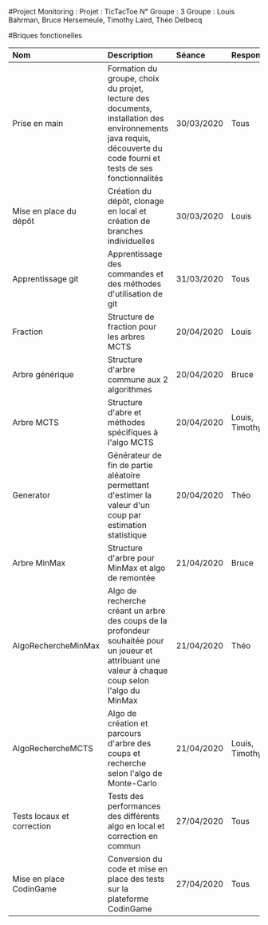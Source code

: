 #Project Monitoring :
Projet : TicTacToe
N° Groupe : 3
Groupe : Louis Bahrman, Bruce Hersemeule, Timothy Laird, Théo Delbecq

#Briques fonctionelles

|Nom		|Description	|Séance		|Responsable	|Commit |Etat |Commentaires
|:---	 	|:---		|:---		|:---		|:--- |:--- |:---
|Prise en main	 	|Formation du groupe, choix du projet, lecture des documents, installation des environnements java requis, découverte du code fourni et tests de ses fonctionnalités		|30/03/2020		|Tous		| |Fini |
|Mise en place du dépôt	 	|Création du dépôt, clonage en local et création de branches individuelles		|30/03/2020		|Louis		|7b8fed5436e8048c51c02041374defd4c5022e32 |Fini |[url du dépôt](https://gvipers.imt-lille-douai.fr/louis.bahrman/groupe3-tictactoe/tree/master)
|Apprentissage git	 	|Apprentissage des commandes et des méthodes d'utilisation de git		|31/03/2020		|Tous		| |En cours |
|Fraction	|Structure de fraction pour les arbres MCTS|20/04/2020|Louis|f159fbc27aafe0f3e7fd85a7e53024dbe748e191  |Fini |
|Arbre générique|Structure d'arbre commune aux 2 algorithmes|20/04/2020|Bruce|3415d259df15dea293f5d45a6541a75b5c690c27  |Fini |
|Arbre MCTS	|Structure d'abre et méthodes spécifiques à l'algo MCTS |20/04/2020 |Louis, Timothy | |En cours |
|Generator |Générateur de fin de partie aléatoire permettant d'estimer la valeur d'un coup par estimation statistique		|20/04/2020		|Théo		|ad4f63446c6a351028d7fd923a379fc4dc327715  |Fini |
|Arbre MinMax	|Structure d'arbre pour MinMax et algo de remontée|21/04/2020|Bruce|b599e9988c324c551aa4e4cdb9a95cd327db1b99  |Fini |
|AlgoRechercheMinMax	 	|Algo de recherche créant un arbre des coups de la profondeur souhaitée pour un joueur et attribuant une valeur à chaque coup selon l'algo du MinMax	|21/04/2020	|Théo		|60b5f5a77e617c392e1c855ffaa64c557606c6a0 |A tester |
|AlgoRechercheMCTS |Algo de création et parcours d'arbre des coups et recherche selon l'algo de Monte-Carlo |21/04/2020 |Louis, Timothy | |En cours |
|Tests locaux et correction |Tests des performances des différents algo en local et correction en commun |27/04/2020 |Tous | |A venir |
|Mise en place CodinGame |Conversion du code et mise en place des tests sur la plateforme CodinGame |27/04/2020 |Tous | |A venir |